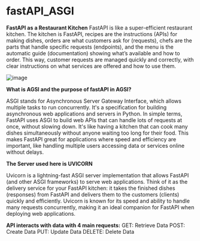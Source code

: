# fastAPI_ASGI

**FastAPI as a Restaurant Kitchen**
FastAPI is like a super-efficient restaurant kitchen. The kitchen is FastAPI, recipes are the instructions (APIs) for making dishes, orders are what customers ask for (requests), chefs are the parts that handle specific requests (endpoints), and the menu is the automatic guide (documentation) showing what’s available and how to order. This way, customer requests are managed quickly and correctly, with clear instructions on what services are offered and how to use them.


![image](https://github.com/user-attachments/assets/c3402f67-ab29-46b7-9eb4-963ba62b2759)

**What is AGSI and the purpose of fastAPI in AGSI?**

ASGI stands for Asynchronous Server Gateway Interface, which allows multiple tasks to run concurrently. It's a specification for building asynchronous web applications and servers in Python.
In simple terms, FastAPI uses ASGI to build web APIs that can handle lots of requests at once, without slowing down. It's like having a kitchen that can cook many dishes simultaneously without anyone waiting too long for their food. This makes FastAPI great for applications where speed and efficiency are important, like handling multiple users accessing data or services online without delays.

**The Server used here is UVICORN**

Uvicorn is a lightning-fast ASGI server implementation that allows FastAPI (and other ASGI frameworks) to serve web applications. Think of it as the delivery service for your FastAPI kitchen: it takes the finished dishes (responses) from FastAPI and delivers them to the customers (clients) quickly and efficiently. Uvicorn is known for its speed and ability to handle many requests concurrently, making it an ideal companion for FastAPI when deploying web applications.


**API interacts with data with 4 main requests:**
GET: Retrieve Data
POST: Create Data
PUT: Update Data
DELETE: Delete Data



